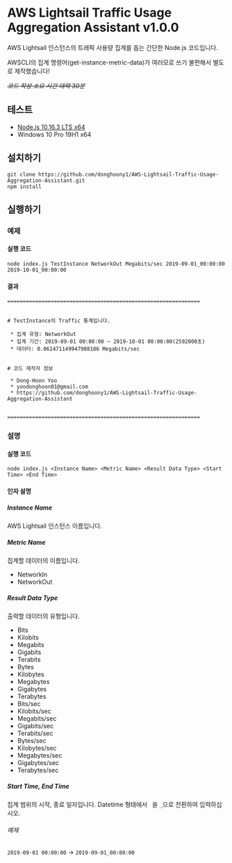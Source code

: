 # AWS Lightsail Traffic Usage Aggregation Assistant v1.0.0
AWS Lightsail 인스턴스의 트래픽 사용량 집계를 돕는 간단한 Node.js 코드입니다.

AWSCLI의 집계 명령어(get-instance-metric-data)가 여러모로 쓰기 불편해서 별도로 제작했습니다!

*~~코드 작성 소요 시간 대략 30분~~*

## 테스트
 * [Node.js 10.16.3 LTS x64](https://nodejs.org/dist/v10.16.3/node-v10.16.3-x64.msi)
 * Windows 10 Pro 19H1 x64

## 설치하기
```
git clone https://github.com/donghoony1/AWS-Lightsail-Traffic-Usage-Aggregation-Assistant.git
npm install
```

## 실행하기
### 예제
#### 실행 코드
```
node index.js TestInstance NetworkOut Megabits/sec 2019-09-01_00:00:00 2019-10-01_00:00:00
```
#### 결과
```
==============================================================


# TestInstance의 Traffic 통계입니다.

 * 집계 유형: NetworkOut
 * 집계 기간: 2019-09-01 00:00:00 ~ 2019-10-01 00:00:00(2592000초)
 * 데이터: 0.062471149947908186 Megabits/sec


# 코드 제작자 정보

 * Dong-Hoon Yoo
 * yoodonghoon01@gmail.com
 * https://github.com/donghoony1/AWS-Lightsail-Traffic-Usage-Aggregation-Assistant


==============================================================
```
### 설명
#### 실행 코드
```
node index.js <Instance Name> <Metric Name> <Result Data Type> <Start Time> <End Time>
```
#### 인자 설명
##### Instance Name
AWS Lightsail 인스턴스 이름입니다.
##### Metric Name
집계할 데이터의 이름입니다.
 * NetworkIn
 * NetworkOut
##### Result Data Type
출력할 데이터의 유형입니다.
 * Bits
 * Kilobits
 * Megabits
 * Gigabits
 * Terabits
 * Bytes
 * Kilobytes
 * Megabytes
 * Gigabytes
 * Terabytes
 * Bits/sec
 * Kilobits/sec
 * Megabits/sec
 * Gigabits/sec
 * Terabits/sec
 * Bytes/sec
 * Kilobytes/sec
 * Megabytes/sec
 * Gigabytes/sec
 * Terabytes/sec
##### Start Time, End Time
집계 범위의 시작, 종료 일자입니다. Datetime 형태에서 ``` ```을 ```_```으로 전환하여 입력하십시오.
###### 예제
```2019-09-01 00:00:00``` → ```2019-09-01_00:00:00```
